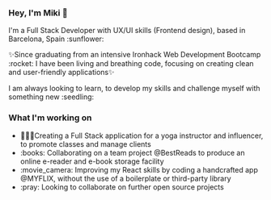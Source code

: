 ### Hey, I'm Miki 👋

<p>I'm a Full Stack Developer with UX/UI skills (Frontend design), based in Barcelona, Spain :sunflower:</p>

<p>✨Since graduating from an intensive Ironhack Web Development Bootcamp :rocket: I have been living and breathing code, focusing on creating clean and user-friendly applications✨</p>

<p>I am always looking to learn, to develop my skills and challenge myself with something new :seedling:</p>


### What I'm working on

<ul>
<li>🧘🏻‍♀️Creating a Full Stack application for a yoga instructor and influencer, to promote classes and manage clients</li>
<li>:books: Collaborating on a team project @BestReads to produce an online e-reader and e-book  storage facility</li>
<li>:movie_camera: Improving my React skills by coding a handcrafted app @MYFLIX, without the use of a boilerplate or third-party library</li>
<li>:pray: Looking to collaborate on further open source projects</li>
</ul> 
<!--
ADD TO MYTHERESA APP - remove like button, add broken heart?
**Miki-Geoghegan/Miki-Geoghegan** is a ✨ _special_ ✨ repository because its `README.md` (this file) appears on your GitHub profile.

## Hobbies

- You can find me running :running: doing yoga or cooking and eating with friends :ramen:


## My Languages and tools

<code><img alt="JavaScript" src="assets/javascript.png" ></code>
<code><img alt="React" src="assets/react.png" ></code>
<code><img alt="CSS" src="assets/css.png" ></code>
<code><img alt="MongoDB" src="assets/mongodb.png" ></code>
<code><img alt="NodeJs" src="assets/nodejs.png" ></code>


